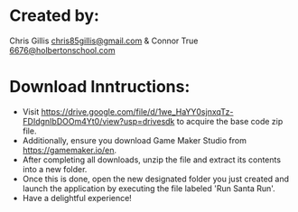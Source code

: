 # Created by: 
Chris Gillis <chris85gillis@gmail.com> & Connor True <6676@holbertonschool.com>

# Download Inntructions: 
- Visit <https://drive.google.com/file/d/1we_HaYY0sjnxqTz-FDIdgnIbDOOm4Yt0/view?usp=drivesdk> to acquire the base code zip file.
- Additionally, ensure you download Game Maker Studio from https://gamemaker.io/en.
- After completing all downloads, unzip the file and extract its contents into a new folder.
- Once this is done, open the new designated folder you just created and launch the application by executing the file labeled 'Run Santa Run'.
- Have a delightful experience!
